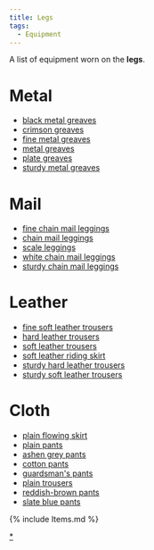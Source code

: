 ```yaml
---
title: Legs
tags:
  - Equipment
---
```

A list of equipment worn on the **legs**.

# Metal

- [black metal greaves](black_metal_greaves "wikilink")
- [crimson greaves](crimson_greaves "wikilink")
- [fine metal greaves](fine_metal_greaves "wikilink")
- [metal greaves](metal_greaves "wikilink")
- [plate greaves](plate_greaves "wikilink")
- [sturdy metal greaves](sturdy_metal_greaves "wikilink")

# Mail

- [fine chain mail leggings](fine_chain_mail_leggings "wikilink")
- [chain mail leggings](chain_mail_leggings "wikilink")
- [scale leggings](scale_leggings "wikilink")
- [white chain mail leggings](white_chain_mail_leggings "wikilink")
- [sturdy chain mail leggings](sturdy_chain_mail_leggings "wikilink")

# Leather

- [fine soft leather trousers](fine_soft_leather_trousers "wikilink")
- [hard leather trousers](hard_leather_trousers "wikilink")
- [soft leather trousers](soft_leather_trousers "wikilink")
- [soft leather riding skirt](soft_leather_riding_skirt "wikilink")
- [sturdy hard leather
  trousers](sturdy_hard_leather_trousers "wikilink")
- [sturdy soft leather
  trousers](sturdy_soft_leather_trousers "wikilink")

# Cloth

- [plain flowing skirt](plain_flowing_skirt "wikilink")
- [plain pants](plain_pants "wikilink")
- [ashen grey pants](ashen_grey_pants "wikilink")
- [cotton pants](cotton_pants "wikilink")
- [guardsman's pants](guardsman's_pants "wikilink")
- [plain trousers](plain_trousers "wikilink")
- [reddish-brown pants](reddish-brown_pants "wikilink")
- [slate blue pants](slate_blue_pants "wikilink")

{% include Items.md %}

[\*](Category:Legs_items "wikilink")